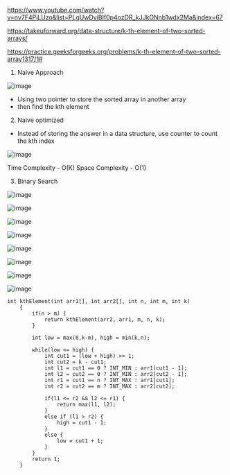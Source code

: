 https://www.youtube.com/watch?v=nv7F4PiLUzo&list=PLgUwDviBIf0p4ozDR_kJJkONnb1wdx2Ma&index=67

https://takeuforward.org/data-structure/k-th-element-of-two-sorted-arrays/

https://practice.geeksforgeeks.org/problems/k-th-element-of-two-sorted-array1317/1#

1. Naive Approach 

![image](https://user-images.githubusercontent.com/53824950/144720978-29ac9b0d-2019-4dd9-a07d-eca416b209ee.png)

- Using two pointer to store the sorted array in another array
- then find the kth element

2. Naive optimized 

- Instead of storing the answer in a data structure, use counter to count the kth index

![image](https://user-images.githubusercontent.com/53824950/144721025-73a0a714-453d-4778-9cc5-b2f2c0c8b149.png)

Time Complexity - O(K)
Space Complexity - O(1)

3. Binary Search

![image](https://user-images.githubusercontent.com/53824950/144721143-76911d5c-a916-4640-ad71-d6e2b605de8b.png)

![image](https://user-images.githubusercontent.com/53824950/144721212-2de70ea3-f959-4b6c-b684-d52df5a11302.png)

![image](https://user-images.githubusercontent.com/53824950/144721260-b5d4fedc-f3d1-46ea-8a5d-f34c5b092341.png)

![image](https://user-images.githubusercontent.com/53824950/144721420-ba69fde7-70b2-493f-bc10-d3e929911d3d.png)

![image](https://user-images.githubusercontent.com/53824950/144721487-f6c6e2b6-6ff2-4033-b9ff-c7aafbf838d3.png)

![image](https://user-images.githubusercontent.com/53824950/144721519-f220cf5c-04be-4bf9-85df-ee11c130ff24.png)

![image](https://user-images.githubusercontent.com/53824950/144721567-b3d38145-4229-48d9-8c77-1c681db4f5d6.png)

![image](https://user-images.githubusercontent.com/53824950/144721674-208a7cfa-144e-489c-abb0-367247d84ee3.png)

```
int kthElement(int arr1[], int arr2[], int n, int m, int k)
    {
        if(n > m) {
            return kthElement(arr2, arr1, m, n, k); 
        }
        
        int low = max(0,k-m), high = min(k,n);
        
        while(low <= high) {
            int cut1 = (low + high) >> 1; 
            int cut2 = k - cut1; 
            int l1 = cut1 == 0 ? INT_MIN : arr1[cut1 - 1]; 
            int l2 = cut2 == 0 ? INT_MIN : arr2[cut2 - 1];
            int r1 = cut1 == n ? INT_MAX : arr1[cut1]; 
            int r2 = cut2 == m ? INT_MAX : arr2[cut2]; 
            
            if(l1 <= r2 && l2 <= r1) {
                return max(l1, l2);
            }
            else if (l1 > r2) {
                high = cut1 - 1;
            }
            else {
                low = cut1 + 1; 
            }
        }
        return 1; 
    } 
```

